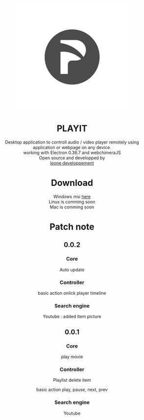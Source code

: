 <p align="center">
<img src="https://raw.githubusercontent.com/leon3s/playIT/master/app/public/img/icon.png">
</img>
</p>
<h1 align="center"> PLAYIT </h1> 
<p align="center">
Desktop application to controll audio / video player remotely using application or webpage on any device.
</br>
working with Electron 0.36.7 and webchimeraJS
</br>
Open source and developped by </br>
<a href="http://leone-dev.com/"> leone developpement</a>
</p>
<h1 align="center"> Download </h1>
<p align="center"> Windows msi <a href="http://leone-dev.com/playit"> here </a>
</br>
Linux is comming soon
</br>
Mac is comming soon
</p>

<h1 align="center"> Patch note </h1>
<h2 align="center"> 0.0.2 </h2>
<h3 align="center"> Core </h3>
<p align="center"> Auto update </p>
<h3 align="center"> Controller </h3>
<p align="center"> basic action onlick player timeline </p>
<h3 align="center"> Search engine </h3>
<p align="center"> Youtube : added item picture <p>
<h2 align="center"> 0.0.1 </h2>
<h3 align="center"> Core </h3>
<p align="center"> play movie
<h3 align="center"> Controller </h3>
<p align="center"> Playlist delete item </p>
<p align="center"> basic action play, pause, next, prev </p>
<h3 align="center"> Search engine </h3>
<p align="center"> Youtube </p>